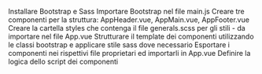 Installare Bootstrap e Sass
Importare Bootstrap nel file main.js
Creare tre componenti per la struttura: AppHeader.vue, AppMain.vue, AppFooter.vue
Creare la cartella styles che contenga il file generals.scss per gli stili - da importare nel file App.vue
Strutturare il template dei componenti utilizzando le classi bootstrap e applicare stile sass dove necessario
Esportare i componenti nei rispettivi file proprietari ed importarli in App.vue
Definire la logica dello script dei componenti